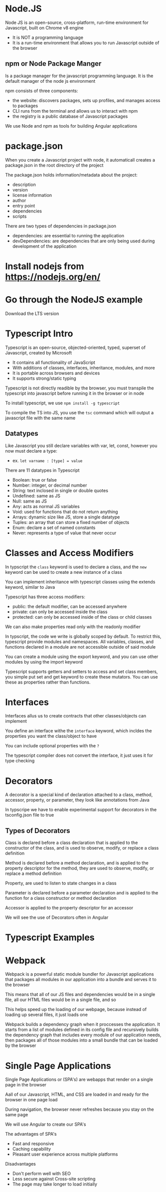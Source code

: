 # Node.JS

Node JS is an open-source, cross-platform, run-time environment for Javascript, built on Chrome v8 engine

-   It is NOT a programming language
-   It is a run-time environment that allows you to run Javascript outside of the browser

## npm or Node Package Manger

Is a package manager for the javascript programming language. It is the default manager of the node js environment

npm consists of three components:

-   the website: discovers packages, sets up profiles, and manages access to packages
-   CLI runs from the terminal and allows us to interact with npm
-   the registry is a public database of Javascript packages

We use Node and npm as tools for building Angular applications

# package.json

When you create a Javascript project with node, it automaticall creates a package.json in the root directory of the project

The package.json holds information/metadata about the project:

-   description
-   version
-   license information
-   author
-   entry point
-   dependencies
-   scripts

There are two types of dependencies in package.json

-   dependencies: are essential to running the application
-   devDependencies: are dependencies that are only being used during development of the application

# Install nodejs from https://nodejs.org/en/

# Go through the NodeJS example

Download the LTS version

# Typescript Intro

Typescript is an open-source, objected-oriented, typed, superset of Javascript, created by Microsoft

-   It contains all functionality of JavaScript
-   With additions of classes, interfaces, inheritance, modules, and more
-   It is portable across browsers and devices
-   It supports strong/static typing

Typescript is not directly readible by the browser, you must transpile the typescript into javascript before running it in the browser or in node

To install typescript, we use `npm install -g typescript`

To compile the TS into JS, you use the `tsc` command which will output a javascript file with the same name

## Datatypes

Like Javascript you still declare variables with var, let, const, however you now must declare a type:

-   ex. `let varname : [type] = value`

There are 11 datatypes in Typescript

-   Boolean: true or false
-   Number: integer, or decimal number
-   String: text inclosed in single or double quotes
-   Undefined: same as JS
-   Null: same as JS
-   Any: acts as normal JS variables
-   Void: used for functions that do not return anything
-   Arrays: dynamic size like JS, store a single datatype
-   Tuples: an array that can store a fixed number of objects
-   Enum: declare a set of named constants
-   Never: represents a type of value that never occur

# Classes and Access Modifiers

In typscript the `class` keyword is used to declare a class, and the `new` keyword can be used to create a new instance of a class

You can implement inheritance with typescript classes using the extends keyword, similar to Java

Typescript has three access modifiers:

-   public: the default modifier, can be accessed anywhere
-   private: can only be accessed inside the class
-   protected: can only be accessed inside of the class or child classes

We can also make properties read only with the readonly modifier

In typscript, the code we write is globally scoped by default. To restrict this, typescript provide modules and namespaces. All variables, classes, and functions declared in a module are not accessible outside of said module

You can create a module using the export keyword, and you can use other modules by using the import keyword

Typescript supports getters and setters to access and set class members, you simple put set and get keyword to create these mutators. You can use these as properties rather than functions.

# Interfaces

Interfaces allus us to create contracts that other classes/objects can implement

You define an interface withe the `interface` keyword, which incldes the properties you want the class/object to have

You can include optional properties with the `?`

The typescript compiler does not convert the interface, it just uses it for type checking

# Decorators

A decorator is a special kind of declaration attached to a class, method, accessor, property, or parameter, they look like annotations from Java

In typscripe we have to enable experimental support for decorators in the tsconfig.json file to true

## Types of Decorators

Class is declared before a class declaration that is applied to the constructor of the class, and is used to observe, modify, or replace a class definition

Method is declared before a method declaration, and is applied to the property descriptor for the method, they are used to observe, modify, or replace a method definition

Property, are used to listen to state changes in a class

Parameter is declared before a parameter declaration and is applied to the function for a class constructor or method declaration

Accessor is applied to the property descriptor for an accessor

We will see the use of Decorators often in Angular

# Typescript Examples

# Webpack

Webpack is a powerful static module bundler for Javascript applications that packages all modules in our application into a bundle and serves it to the browser

This means that all of our JS files and dependencies would be in a single file, all our HTML files would be in a single file, and so

This helps speed up the loading of our webpage, because instead of loading up several files, it just loads one

Webpack builds a dependency graph when it proccesses the application. It starts from a list of modules defined in its config file and recursively builds the dependency graph that includes every module of our application needs, then packages all of those modules into a small bundle that can be loaded by the browser

# Single Page Applications

Single Page Applications or (SPA's) are webapps that render on a single page in the browser

Aall of our Javascript, HTML, and CSS are loaded in and ready for the browser in one page load

During navigation, the browser never refreshes because you stay on the same page

We will use Angular to create our SPA's

The advantages of SPA's

-   Fast and responsive
-   Caching capability
-   Pleasant user experience across multiple platforms

Disadvantages

-   Don't perform well with SEO
-   Less secure against Cross-site scripting
-   The page may take longer to load initially